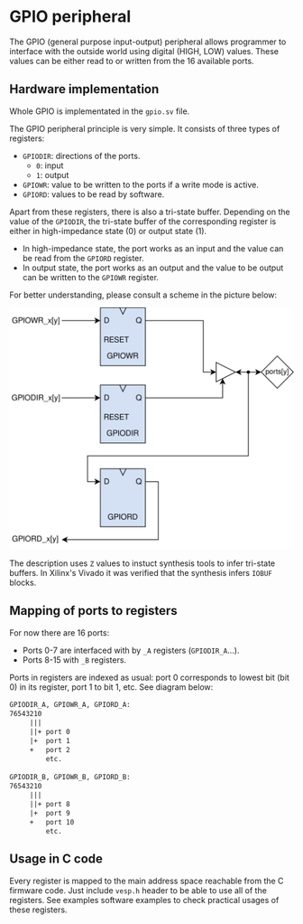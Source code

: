 # GPIO peripheral
The GPIO (general purpose input-output) peripheral allows programmer to interface with the outside world using digital (HIGH, LOW) values.
These values can be either read to or written from the 16 available ports.

## Hardware implementation
Whole GPIO is implementated in the `gpio.sv` file.

The GPIO peripheral principle is very simple. It consists of three types of registers:
- `GPIODIR`: directions of the ports.
    - `0`: input
    - `1`: output
- `GPIOWR`: value to be written to the ports if a write mode is active.
- `GPIORD`: values to be read by software.

Apart from these registers, there is also a tri-state buffer. Depending on the value of the `GPIODIR`,
the tri-state buffer of the corresponding register is either in high-impedance state (0) or output state (1).
- In high-impedance state, the port works as an input and the value can be read from the `GPIORD` register.
- In output state, the port works as an output and the value to be output can be written to the `GPIOWR` register.

For better understanding, please consult a scheme in the picture below:

![GPIO hardware scheme](../img/scheme-gpio.svg)

The description uses `Z` values to instuct synthesis tools to infer tri-state buffers. In Xilinx's Vivado it was verified that
the synthesis infers `IOBUF` blocks.

## Mapping of ports to registers
For now there are 16 ports:
- Ports 0-7 are interfaced with by `_A` registers (`GPIODIR_A`...).
- Ports 8-15 with `_B` registers.

Ports in registers are indexed as usual: port 0 corresponds to lowest bit (bit 0) in its register, port 1 to bit 1, etc. See diagram below:
```
GPIODIR_A, GPIOWR_A, GPIORD_A:
76543210
     |||
     ||+ port 0
     |+  port 1
     +   port 2
         etc.

GPIODIR_B, GPIOWR_B, GPIORD_B:
76543210
     |||
     ||+ port 8
     |+  port 9
     +   port 10
         etc.
```

## Usage in C code
Every register is mapped to the main address space reachable from the C firmware code. Just include `vesp.h` header to be able to use all of the registers.
See examples software examples to check practical usages of these registers.
